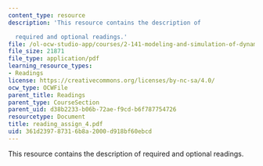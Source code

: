 ```yaml
---
content_type: resource
description: 'This resource contains the description of

  required and optional readings.'
file: /ol-ocw-studio-app/courses/2-141-modeling-and-simulation-of-dynamic-systems-fall-2006/361d239787316b8a2000d918bf60ebcd_reading_assign_4.pdf
file_size: 21871
file_type: application/pdf
learning_resource_types:
- Readings
license: https://creativecommons.org/licenses/by-nc-sa/4.0/
ocw_type: OCWFile
parent_title: Readings
parent_type: CourseSection
parent_uid: d38b2233-b06b-72ae-f9cd-b6f787754726
resourcetype: Document
title: reading_assign_4.pdf
uid: 361d2397-8731-6b8a-2000-d918bf60ebcd
---
```

This resource contains the description of
required and optional readings.
